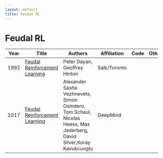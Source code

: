 ```yaml
---
layout: default
title: Feudal RL
---
```


# Feudal RL

| Year | Title | Authors | Affiliation | Code | Other |
| --- | --- | --- | --- | --- | --- |
| 1992 | [Feudal Reinforcement Learning](papers/feudal_rl.pdf "One way to speed up reinforcement learning is to enable learning to happen simultaneously at multiple resolutions in space and time. This paper shows how to create a Q-learning managerial hierarchy in which high level managers learn how to set tasks to their sub-managers who, in turn, learn how to satisfy them. Sub-managers need not initially understand their managers’ commands. They simply learn to maximise their reinforcement in the context of the current command. We illustrate the system using a simple maze task.. As the system learns how to get around, satisfying commands at the multiple levels, it explores more efficiently than standard, flat, Q-learning and builds a more comprehensive map.") | Peter Dayan, Geoffrey Hinton | Salk/Toronto | | |
| 2017 | [Feudal Reinforcement Learning](papers/feudal_networks_for_hrl.pdf "We introduce FeUdal Networks (FuNs): a novel architecture for hierarchical reinforcement learning. Our approach is inspired by the feudal reinforcement learning proposal of Dayan and Hinton, and gains power and efficacy by decoupling end-to-end learning across multiple levels – allowing it to utilise different resolutions of time. Our framework employs a Manager module and a Worker module. The Manager operates at a lower temporal resolution and sets abstract goals which are conveyed to and enacted by the Worker. The Worker generates primitive actions at every tick of the environment. The decoupled structure of FuN conveys several benefits – in addition to facilitating very long timescale credit assignment it also encourages the emergence of sub-policies associated with different goals set by the Manager. These properties allow FuN to dramatically outperform a strong baseline agent on tasks that involve long-term credit assignment or memorisation.") | Alexander Sasha Vezhnevets, Simon Osindero, Tom Schaul, Nicolas Heess, Max Jaderberg, David Silver,Koray Kavukcuoglu | DeepMind | | |